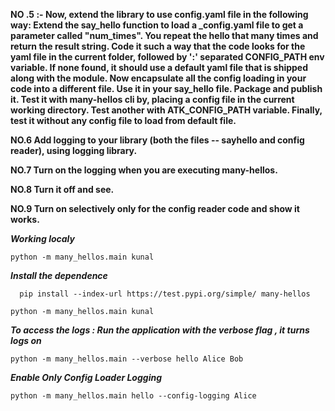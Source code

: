 **NO .5 :- Now, extend the library to use config.yaml file in the following way: Extend the say_hello function to load a _config.yaml file to get a parameter called "num_times". You repeat the hello that many times and return the result string. Code it such a way that the code looks for the yaml file in the current folder, followed by ':' separated CONFIG_PATH env variable. If none found, it should use a default yaml file that is shipped along with the module. Now encapsulate all the config loading in your code into a different file. Use it in your say_hello file. Package and publish it. Test it with many-hellos cli by, placing a config file in the current working directory. Test another with ATK_CONFIG_PATH variable. Finally, test it without any config file to load from default file.**

**NO.6 Add logging to your library (both the files -- sayhello and config reader), using logging library.**


**NO.7 Turn on the logging when you are executing many-hellos.**


**NO.8 Turn it off and see.**


**NO.9 Turn on selectively only for the config reader code and show it works.**

 
***Working localy***

```
python -m many_hellos.main kunal

```

***Install the dependence***

```
  pip install --index-url https://test.pypi.org/simple/ many-hellos

``` 


```
python -m many_hellos.main kunal

```

***To access the logs : Run the application with the verbose flag , it turns logs on***

```
python -m many_hellos.main --verbose hello Alice Bob

```


***Enable Only Config Loader Logging***

```
python -m many_hellos.main hello --config-logging Alice 
```